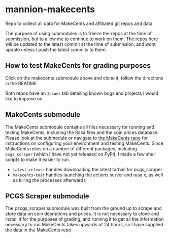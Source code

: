 # mannion-makecents
Repo to collect all data for MakeCents and affiliated git repos and data

The purpose of using submodules is to freeze the repos at the time of submission, but to allow me to continue to work on them. The repos here will be 
updated to the latest commit at the time of submission, and wont update unless I push the latest commits to them.

## How to test MakeCents for grading purposes

Click on the makecents submodule above and clone it, follow the directions in the README

Both repos have an `Issues` tab detailing known bugs and projects I would like to improve on.

## MakeCents submodule

The MakeCents submodule contains all files necessary for running and testing MakeCents, including the Rasa files and the coin prices database. Please
look at the submodule or navigate to [the MakeCents repo](https://github.com/ryanamannion/makecents) for instructions on configuring your environment and
testing MakeCents. Since MakeCents relies on a number of different packages, including `pcgs_scraper` (which I have not yet released on PyPi), I made a
few shell scripts to make it easier to run.
* `latest-release` handles downloading the latest tarball for pcgs_scraper
* `makecents-test` handles launching the actions server and rasa x, as well as killing the processes afterwards

## PCGS Scraper submodule

The pscgs_scraper submodule was built from the ground up to scrape and store data on coin desriptions and prices. It is not necessary to clone and install
it for the purposes of grading, and running it to get all the information necessary to run MakeCents takes upwards of 24 hours, so I have supplied the
data in the MakeCents repo
